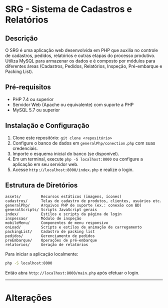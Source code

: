 # SRG - Sistema de Cadastros e Relatórios

## Descrição
O SRG é uma aplicação web desenvolvida em PHP que auxilia no controle de cadastros, pedidos, relatórios e outras etapas do processo produtivo. Utiliza MySQL para armazenar os dados e é composto por módulos para diferentes áreas (Cadastros, Pedidos, Relatórios, Inspeção, Pré-embarque e Packing List).

## Pré-requisitos
* PHP 7.4 ou superior
* Servidor Web (Apache ou equivalente) com suporte a PHP
* MySQL 5.7 ou superior

## Instalação e Configuração
1. Clone este repositório: `git clone <repositório>`
2. Configure o banco de dados em `generalPhp/conection.php` com suas credenciais.
3. Importe o esquema inicial do banco (se disponível).
4. Em um terminal, execute `php -S localhost:8000` ou configure a aplicação em seu servidor web.
5. Acesse `http://localhost:8000/index.php` e realize o login.

## Estrutura de Diretórios
```
assets/         Recursos estáticos (imagens, ícones)
cadastros/      Telas de cadastro de produtos, clientes, usuários etc.
generalPhp/     Arquivos PHP de suporte (ex.: conexão com BD)
generalScripts/ Scripts JavaScript gerais
index/          Estilos e scripts da página de login
inspessao/      Módulo de inspeção
mobileMenu/     Componentes de menu responsivo
onLoad/         Scripts e estilos de animação de carregamento
packingList/    Cadastro de packing list
pedidos/        Gerenciamento de pedidos
preEmbarque/    Operações de pré-embarque
relatorios/     Geração de relatórios
```

Para iniciar a aplicação localmente:
```bash
php -S localhost:8000
```
Então abra `http://localhost:8000/main.php` após efetuar o login.

---

# Alterações 




